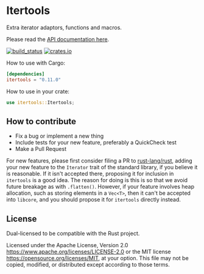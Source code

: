 # Itertools

Extra iterator adaptors, functions and macros.

Please read the [API documentation here](https://docs.rs/itertools/).

[![build_status](https://github.com/rust-itertools/itertools/actions/workflows/ci.yml/badge.svg)](https://github.com/rust-itertools/itertools/actions)
[![crates.io](https://img.shields.io/crates/v/itertools.svg)](https://crates.io/crates/itertools)

How to use with Cargo:

```toml
[dependencies]
itertools = "0.11.0"
```

How to use in your crate:

```rust
use itertools::Itertools;
```

## How to contribute

- Fix a bug or implement a new thing
- Include tests for your new feature, preferably a QuickCheck test
- Make a Pull Request

For new features, please first consider filing a PR to [rust-lang/rust](https://github.com/rust-lang/rust),
adding your new feature to the `Iterator` trait of the standard library, if you believe it is reasonable.
If it isn't accepted there, proposing it for inclusion in ``itertools`` is a good idea.
The reason for doing is this is so that we avoid future breakage as with ``.flatten()``.
However, if your feature involves heap allocation, such as storing elements in a ``Vec<T>``,
then it can't be accepted into ``libcore``, and you should propose it for ``itertools`` directly instead.

## License

Dual-licensed to be compatible with the Rust project.

Licensed under the Apache License, Version 2.0
https://www.apache.org/licenses/LICENSE-2.0 or the MIT license
https://opensource.org/licenses/MIT, at your
option. This file may not be copied, modified, or distributed
except according to those terms.
